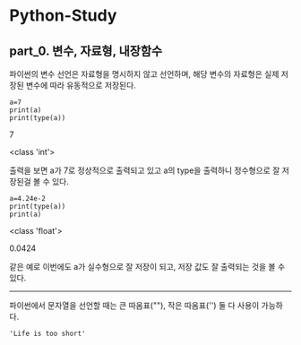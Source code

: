 # Python-Study
## part_0. 변수, 자료형, 내장함수

파이썬의 변수 선언은 자료형을 명시하지 않고 선언하며, 해당 변수의 자료형은 실제 저장된 변수에 따라 유동적으로 저장된다.

    a=7
    print(a)
    print(type(a))
7

<class 'int'>

출력을 보면 a가 7로 정상적으로 출력되고 있고 a의 type을 출력하니 정수형으로 잘 저장된걸 볼 수 있다.

    a=4.24e-2
    print(type(a))
    print(a)
<class 'float'>

0.0424

같은 예로 이번에도 a가 실수형으로 잘 저장이 되고, 저장 값도 잘 출력되는 것을 볼 수 있다. 

---
파이썬에서 문자열을 선언할 때는 큰 따옴표(""), 작은 따옴표('') 둘 다 사용이 가능하다. 

    'Life is too short'
